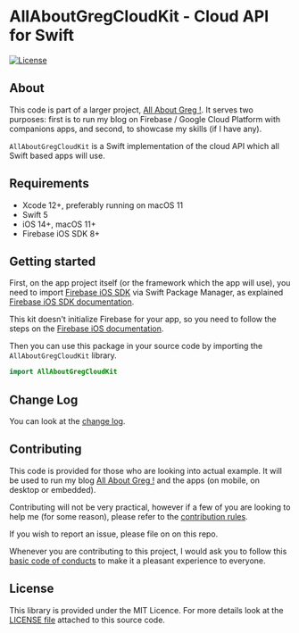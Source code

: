 # AllAboutGregCloudKit - Cloud API for Swift

[![License](https://img.shields.io/badge/License-MIT-blue.svg)](LICENSE)

## About

This code is part of a larger project, [All About Greg !](https://allaboutgreg.net). It serves two purposes: first is to run my blog on Firebase / Google Cloud Platform with companions apps, and second, to showcase my skills (if I have any).

`AllAboutGregCloudKit` is a Swift implementation of the cloud API which all Swift based apps will use.

## Requirements

- Xcode 12+, preferably running on macOS 11
- Swift 5
- iOS 14+, macOS 11+
- Firebase iOS SDK 8+

## Getting started

First, on the app project itself (or the framework which the app will use), you need to import [Firebase iOS SDK](https://github.com/firebase/firebase-ios-sdk) via Swift Package Manager, as explained [Firebase iOS SDK documentation](https://firebase.google.com/docs/ios/swift-package-manager?authuser=0).

This kit doesn't initialize Firebase for your app, so you need to follow the steps on the [Firebase iOS documentation](https://firebase.google.com/docs/ios/setup?authuser=0).

Then you can use this package in your source code by importing the `AllAboutGregCloudKit` library.

```swift
import AllAboutGregCloudKit
```

## Change Log

You can look at the [change log](CONTRIBUTING.md).

## Contributing

This code is provided for those who are looking into actual example. It will be used to run my blog [All About Greg !](https://allaboutgreg.net) and the apps (on mobile, on desktop or embedded).

Contributing will not be very practical, however if a few of you are looking to help me (for some reason), please refer to the [contribution rules](CONTRIBUTING.md).

If you wish to report an issue, please file on on this repo.

Whenever you are contributing to this project, I would ask you to follow this [basic code of conducts](CODE_OF_CONDUCT.md) to make it a pleasant experience to everyone.

## License

This library is provided under the MIT Licence. For more details look at the [LICENSE file](LICENSE) attached to this source code.
